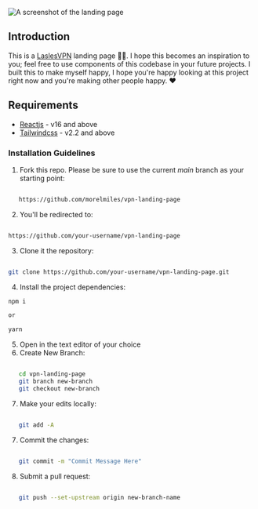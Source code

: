 ![A screenshot of the landing page ](https://res.cloudinary.com/morelmiles/image/upload/v1636038870/Screenshot_267_nxudam.png)

## Introduction

This is a [LaslesVPN](https://lasleslis.netlify.app/) landing page 🚀🚀. I hope this becomes an inspiration to you; feel free to use components of this codebase in your future projects. I built this to make myself happy, I hope you're happy looking at this project right now and you're making other people happy. ❤️

## Requirements

- [Reactjs](https://reactjs.org) - v16 and above
- [Tailwindcss](https://tailwindcss.com) - v2.2 and above

### Installation Guidelines

1. Fork this repo. Please be sure to use the current _main_ branch as your starting point:

```bash

   https://github.com/morelmiles/vpn-landing-page

```

2. You'll be redirected to:

```bash

https://github.com/your-username/vpn-landing-page

```

3. Clone it the repository:

```bash

git clone https://github.com/your-username/vpn-landing-page.git

```

4. Install the project dependencies:

```bash
npm i

or

yarn

```

5. Open in the text editor of your choice
6. Create New Branch:

```bash

   cd vpn-landing-page
   git branch new-branch
   git checkout new-branch

```

7. Make your edits locally:

```bash

   git add -A

```

7. Commit the changes:

```bash

   git commit -m "Commit Message Here"

```

8. Submit a pull request:

```bash

   git push --set-upstream origin new-branch-name

```
